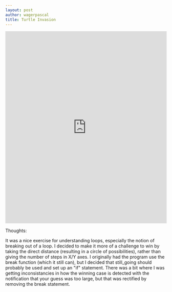 ```yaml
--- 
layout: post
author: wagerpascal
title: Turtle Invasion
---
```


<iframe src="https://trinket.io/embed/python/f7a67a2556" width="100%" height="600" frameborder="0" marginwidth="0" marginheight="0" allowfullscreen></iframe>

Thoughts:

It was a nice exercise for understanding loops, especially the notion of breaking out of a loop. I decided to make it more of a challenge to win by taking the direct distance (resulting in a circle of possibilities), rather than giving the number of steps in X/Y axes.
I originally had the program use the break function (which it still can), but I decided that still_going should probably be used and set up an "if" statement.
There was a bit where I was getting inconsistancies in how the winning case is detected with the notification that your guess was too large, but that was rectified by removing the break statement.
